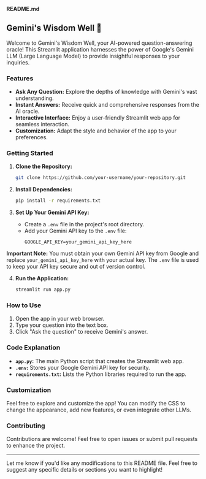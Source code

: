 **README.md**

## Gemini's Wisdom Well 🔮

Welcome to Gemini's Wisdom Well, your AI-powered question-answering oracle! This Streamlit application harnesses the power of Google's Gemini LLM (Large Language Model) to provide insightful responses to your inquiries.

### Features

* **Ask Any Question:** Explore the depths of knowledge with Gemini's vast understanding.
* **Instant Answers:** Receive quick and comprehensive responses from the AI oracle.
* **Interactive Interface:** Enjoy a user-friendly Streamlit web app for seamless interaction.
* **Customization:** Adapt the style and behavior of the app to your preferences.

### Getting Started

1. **Clone the Repository:**
   ```bash
   git clone https://github.com/your-username/your-repository.git
   ```

2. **Install Dependencies:**
   ```bash
   pip install -r requirements.txt
   ```

3. **Set Up Your Gemini API Key:**

   * Create a `.env` file in the project's root directory.
   * Add your Gemini API key to the `.env` file:
     ```
     GOOGLE_API_KEY=your_gemini_api_key_here
     ```

**Important Note:** You must obtain your own Gemini API key from Google and replace `your_gemini_api_key_here` with your actual key. The `.env` file is used to keep your API key secure and out of version control.

4. **Run the Application:**
   ```bash
   streamlit run app.py
   ```

### How to Use

1. Open the app in your web browser.
2. Type your question into the text box.
3. Click "Ask the question" to receive Gemini's answer.

### Code Explanation

* **`app.py`:** The main Python script that creates the Streamlit web app.
* **`.env`:** Stores your Google Gemini API key for security.
* **`requirements.txt`:** Lists the Python libraries required to run the app.

### Customization

Feel free to explore and customize the app! You can modify the CSS to change the appearance, add new features, or even integrate other LLMs.


### Contributing

Contributions are welcome! Feel free to open issues or submit pull requests to enhance the project.


---
Let me know if you'd like any modifications to this README file. Feel free to suggest any specific details or sections you want to highlight!
